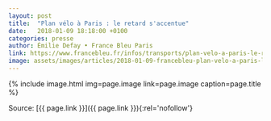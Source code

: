 ```yaml
---
layout: post
title:  "Plan vélo à Paris : le retard s'accentue"
date:   2018-01-09 18:18:00 +0100
categories: presse
author: Émilie Defay • France Bleu Paris
link: https://www.francebleu.fr/infos/transports/plan-velo-a-paris-le-retard-s-accentue-1515517825
image: assets/images/articles/2018-01-09-francebleu-plan-velo-a-paris-le-retard-s-accentue.jpg
---
```


{% include image.html
            img=page.image
            link=page.image
            caption=page.title
%}

Source: [{{ page.link }}]({{ page.link }}){:rel='nofollow'}
